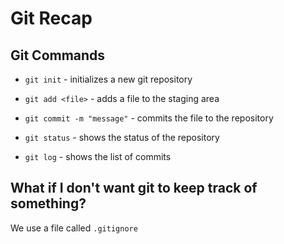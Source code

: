 # Git Recap

## Git Commands
- `git init` - initializes a new git repository

- `git add <file>` - adds a file to the staging area

- `git commit -m "message"` - commits the file to the repository

- `git status` - shows the status of the repository

- `git log` - shows the list of commits

## What if I don't want git to keep track of something?

 
We use a file called `.gitignore`